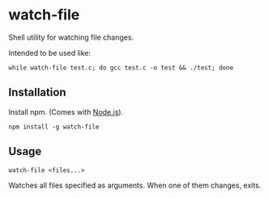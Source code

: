 # watch-file

Shell utility for watching file changes.

Intended to be used like:

	while watch-file test.c; do gcc test.c -o test && ./test; done

## Installation

Install npm.  (Comes with [Node.js](http://nodejs.org/)).

	npm install -g watch-file

## Usage

	watch-file <files...>

Watches all files specified as arguments.  When one of them changes, exits.

